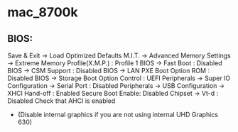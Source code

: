 # mac_8700k

## BIOS:
Save & Exit -> Load Optimized Defaults
M.I.T. -> Advanced Memory Settings -> Extreme Memory Profile(X.M.P.) : Profile 1
BIOS -> Fast Boot : Disabled
BIOS -> CSM Support : Disabled
BIOS → LAN PXE Boot Option ROM : Disabled
BIOS → Storage Boot Option Control : UEFI
Peripherals -> Super IO Configuration -> Serial Port : Disabled
Peripherals -> USB Configuration -> XHCI Hand-off : Enabled
Secure Boot Enable: Disabled
Chipset -> Vt-d : Disabled
Check that AHCI is enabled
* (Disable internal graphics if you are not using internal UHD Graphics 630)
